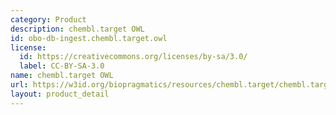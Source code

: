```yaml
---
category: Product
description: chembl.target OWL
id: obo-db-ingest.chembl.target.owl
license:
  id: https://creativecommons.org/licenses/by-sa/3.0/
  label: CC-BY-SA-3.0
name: chembl.target OWL
url: https://w3id.org/biopragmatics/resources/chembl.target/chembl.target.owl
layout: product_detail
---
```

